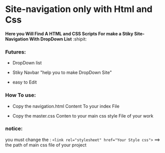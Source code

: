  # Site-navigation only with Html and Css

**Here you Will Find A HTML and CSS Scripts For make a Stiky Site-Navigation With DropDown List** :shipit:

### Futures:
- DropDown list
* Stiky Navbar "help you to make DropDown Site"
+ easy to Edit

### How To use:
- Copy the navigation.html Content To your index File
+ Copy the master.css Conten to your main css style File of your work

### notice:
you must change the :
` <link rel="stylesheet" href="Your Style css"> ` 
 ==> the path of main css file of your project 

